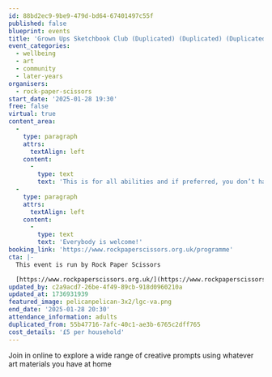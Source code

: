 ```yaml
---
id: 88bd2ec9-9be9-479d-bd64-67401497c55f
published: false
blueprint: events
title: 'Grown Ups Sketchbook Club (Duplicated) (Duplicated) (Duplicated)'
event_categories:
  - wellbeing
  - art
  - community
  - later-years
organisers:
  - rock-paper-scissors
start_date: '2025-01-28 19:30'
free: false
virtual: true
content_area:
  -
    type: paragraph
    attrs:
      textAlign: left
    content:
      -
        type: text
        text: 'This is for all abilities and if preferred, you don’t have to be visible or contribute in any way if you choose. '
  -
    type: paragraph
    attrs:
      textAlign: left
    content:
      -
        type: text
        text: 'Everybody is welcome!'
booking_link: 'https://www.rockpaperscissors.org.uk/programme'
cta: |-
  This event is run by Rock Paper Scissors

  [https://www.rockpaperscissors.org.uk/](https://www.rockpaperscissors.org.uk/)
updated_by: c2a9acd7-26be-4f49-89cb-918d0960210a
updated_at: 1736931939
featured_image: pelicanpelican-3x2/lgc-va.png
end_date: '2025-01-28 20:30'
attendance_information: adults
duplicated_from: 55b47716-7afc-40c1-ae3b-6765c2dff765
cost_details: '£5 per household'
---
```

Join in online to explore a wide range of creative prompts using whatever art materials you have at home